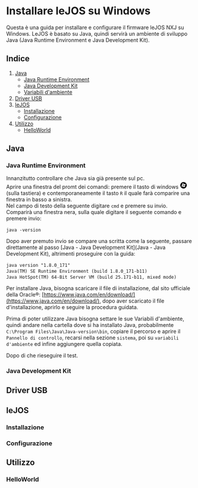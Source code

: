 # Installare leJOS su Windows
Questa è una guida per installare e configurare il firmware leJOS NXJ su Windows. LeJOS è basato su Java, quindi servirà un ambiente di sviluppo Java (Java Runtime Environment e Java Development Kit).

## Indice
1. [Java](#java)
    - [Java Runtime Environment](#java-runtime-environment)
    - [Java Development Kit](#java-development-kit)
    - [Variabili d'ambiente](#variabili-d'ambiente)
2. [Driver USB](#driver-usb)
3. [leJOS](#lejos)
    - [Installazione](#installazione)
    - [Configurazione](#configurazione)
5. [Utilizzo](#utilizzo)
    - [HelloWorld](#helloworld)

## Java

### Java Runtime Environment

Innanzitutto controllare che Java sia già presente sul pc.  
Aprire una finestra del promt dei comandi: premere il tasto di windows <img src="img/win-key.png" alt="Windows Key" width="20"/> (sulla tastiera) e contemporaneamente il tasto `R` il quale farà comparire una finestra in basso a sinistra.  
Nel campo di testo della seguente digitare `cmd` e premere su invio. Comparirà una finestra nera, sulla quale digitare il seguente comando e premere invio:

```
java -version
```

Dopo aver premuto invio se compare una scritta come la seguente, passare direttamente al passo [Java - Java Development Kit](Java - Java Development Kit), altrimenti proseguire con la guida:

```
java version "1.8.0_171"
Java(TM) SE Runtime Environment (build 1.8.0_171-b11)
Java HotSpot(TM) 64-Bit Server VM (build 25.171-b11, mixed mode)
```

Per installare Java, bisogna scaricare il file di installazione, dal sito ufficiale della Oracle&reg;: [https://www.java.com/en/download/](https://www.java.com/en/download/), dopo aver scaricato il file d'installazione, aprirlo e seguire la procedura guidata.

Prima di poter utilizzare Java bisogna settare le sue Variabili d'ambiente, quindi andare nella cartella dove si ha installato Java, probabilmente `C:\Program Files\Java\Java-version\bin`, copiare il percorso e aprire il `Pannello di controllo`, recarsi nella sezione `sistema`, poi su `variabili d'ambiente` ed infine aggiungere quella copiata.

Dopo di che rieseguire il test.

### Java Development Kit

## Driver USB

## leJOS

### Installazione

### Configurazione

## Utilizzo

### HelloWorld
